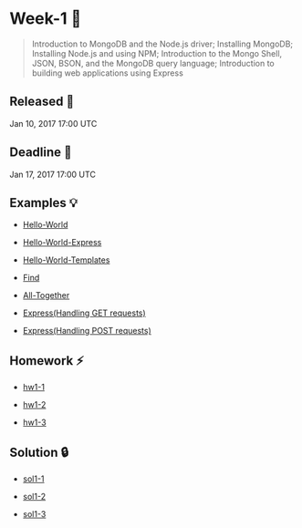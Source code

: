 # Week-1 :gem:

> Introduction to MongoDB and the Node.js driver; Installing MongoDB; Installing Node.js and using NPM; Introduction to the Mongo Shell, JSON, BSON, and the MongoDB query language; Introduction to building web applications using Express

## Released :checkered_flag:
Jan 10, 2017 17:00 UTC

## Deadline :racehorse:
Jan 17, 2017 17:00 UTC

## Examples :bulb:

* [Hello-World](https://github.com/ragmha/M101JS/tree/Week-1/Examples/Hello-World)

* [Hello-World-Express](https://github.com/ragmha/M101JS/tree/Week-1/Examples/Hello-World-Express)

* [Hello-World-Templates](https://github.com/ragmha/M101JS/tree/Week-1/Examples/Hello-World-Templates)

* [Find](https://github.com/ragmha/M101JS/tree/Week-1/Examples/Find)

* [All-Together](https://github.com/ragmha/M101JS/tree/Week-1/Examples/All-Together)

* [Express(Handling GET requests)](https://github.com/ragmha/M101JS/tree/Week-1/Examples/Express-Handling-GET-Requests)

* [Express(Handling POST requests)](https://github.com/ragmha/M101JS/tree/Week-1/Examples/Express-Handling-POST-Requests)

## Homework :zap:

* [hw1-1](https://github.com/ragmha/M101JS/tree/Week-1/Homework/hw1-1)

* [hw1-2](https://github.com/ragmha/M101JS/tree/Week-1/Homework/hw1-2)
* [hw1-3](https://github.com/ragmha/M101JS/tree/Week-1/Homework/hw1-3)

## Solution :lock:
* [sol1-1](https://github.com/ragmha/M101JS/tree/Week-1/Solution/sol1-1)

* [sol1-2](https://github.com/ragmha/M101JS/tree/Week-1/Solution/sol1-2)
* [sol1-3](https://github.com/ragmha/M101JS/tree/Week-1/Solution/sol1-3)
